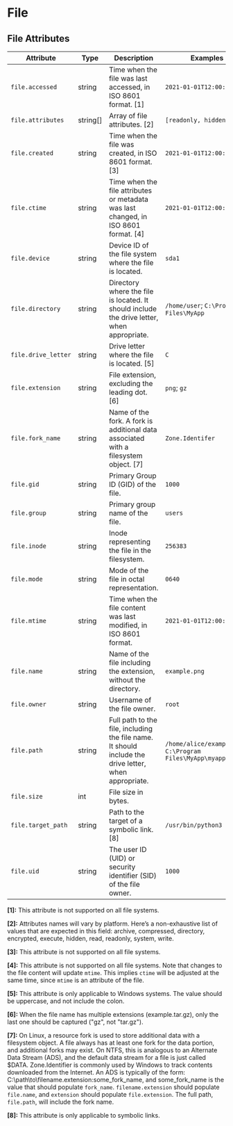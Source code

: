 <!--- Hugo front matter used to generate the website version of this page:
--->

# File

## File Attributes

<!-- semconv registry.file(omit_requirement_level) -->
| Attribute  | Type | Description  | Examples  | Stability |
|---|---|---|---|---|
| `file.accessed` | string | Time when the file was last accessed, in ISO 8601 format. [1] | `2021-01-01T12:00:00Z` | ![Experimental](https://img.shields.io/badge/-experimental-blue) |
| `file.attributes` | string[] | Array of file attributes. [2] | `[readonly, hidden]` | ![Experimental](https://img.shields.io/badge/-experimental-blue) |
| `file.created` | string | Time when the file was created, in ISO 8601 format. [3] | `2021-01-01T12:00:00Z` | ![Experimental](https://img.shields.io/badge/-experimental-blue) |
| `file.ctime` | string | Time when the file attributes or metadata was last changed, in ISO 8601 format. [4] | `2021-01-01T12:00:00Z` | ![Experimental](https://img.shields.io/badge/-experimental-blue) |
| `file.device` | string | Device ID of the file system where the file is located. | `sda1` | ![Experimental](https://img.shields.io/badge/-experimental-blue) |
| `file.directory` | string | Directory where the file is located. It should include the drive letter, when appropriate. | `/home/user`; `C:\Program Files\MyApp` | ![Experimental](https://img.shields.io/badge/-experimental-blue) |
| `file.drive_letter` | string | Drive letter where the file is located. [5] | `C` | ![Experimental](https://img.shields.io/badge/-experimental-blue) |
| `file.extension` | string | File extension, excluding the leading dot. [6] | `png`; `gz` | ![Experimental](https://img.shields.io/badge/-experimental-blue) |
| `file.fork_name` | string | Name of the fork. A fork is additional data associated with a filesystem object. [7] | `Zone.Identifer` | ![Experimental](https://img.shields.io/badge/-experimental-blue) |
| `file.gid` | string | Primary Group ID (GID) of the file. | `1000` | ![Experimental](https://img.shields.io/badge/-experimental-blue) |
| `file.group` | string | Primary group name of the file. | `users` | ![Experimental](https://img.shields.io/badge/-experimental-blue) |
| `file.inode` | string | Inode representing the file in the filesystem. | `256383` | ![Experimental](https://img.shields.io/badge/-experimental-blue) |
| `file.mode` | string | Mode of the file in octal representation. | `0640` | ![Experimental](https://img.shields.io/badge/-experimental-blue) |
| `file.mtime` | string | Time when the file content was last modified, in ISO 8601 format. | `2021-01-01T12:00:00Z` | ![Experimental](https://img.shields.io/badge/-experimental-blue) |
| `file.name` | string | Name of the file including the extension, without the directory. | `example.png` | ![Experimental](https://img.shields.io/badge/-experimental-blue) |
| `file.owner` | string | Username of the file owner. | `root` | ![Experimental](https://img.shields.io/badge/-experimental-blue) |
| `file.path` | string | Full path to the file, including the file name. It should include the drive letter, when appropriate. | `/home/alice/example.png`; `C:\Program Files\MyApp\myapp.exe` | ![Experimental](https://img.shields.io/badge/-experimental-blue) |
| `file.size` | int | File size in bytes. |  | ![Experimental](https://img.shields.io/badge/-experimental-blue) |
| `file.target_path` | string | Path to the target of a symbolic link. [8] | `/usr/bin/python3` | ![Experimental](https://img.shields.io/badge/-experimental-blue) |
| `file.uid` | string | The user ID (UID) or security identifier (SID) of the file owner. | `1000` | ![Experimental](https://img.shields.io/badge/-experimental-blue) |

**[1]:** This attribute is not supported on all file systems.

**[2]:** Attributes names will vary by platform. Here’s a non-exhaustive list of values that are expected in this field: archive, compressed, directory, encrypted, execute, hidden, read, readonly, system, write.

**[3]:** This attribute is not supported on all file systems.

**[4]:** This attribute is not supported on all file systems. Note that changes to the  file content will update `mtime`. This implies `ctime` will be adjusted at the same time, since `mtime` is an attribute of the file.

**[5]:** This attribute is only applicable to Windows systems. The value should be uppercase, and not include the colon.

**[6]:** When the file name has multiple extensions (example.tar.gz), only the last one should be captured ("gz", not "tar.gz").

**[7]:** On Linux, a resource fork is used to store additional data with a filesystem object. A file always has at least one fork for the data portion, and additional forks may exist.
On NTFS, this is analogous to an Alternate Data Stream (ADS), and the default data stream for a file is just called $DATA. Zone.Identifier is commonly used by Windows to track contents downloaded from the Internet. An ADS is typically of the form: C:\path\to\filename.extension:some_fork_name, and some_fork_name is the value that should populate `fork_name`. `filename.extension` should populate `file.name`, and `extension` should populate `file.extension`. The full path, `file.path`, will include the fork name.

**[8]:** This attribute is only applicable to symbolic links.
<!-- endsemconv -->
